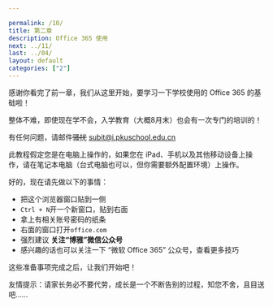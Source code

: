 ```yaml
---

permalink: /10/
title: 第二章
description: Office 365 使用
next: ../11/
last: ../04/
layout: default
categories: ["2"]
---
```


感谢你看完了前一章，我们从这里开始，要学习一下学校使用的 Office 365 的基础啦！

整体不难，即使现在学不会，入学教育（大概8月末）也会有一次专门的培训的！

有任何问题，请邮件~~骚扰~~ <subit@i.pkuschool.edu.cn>

此教程假定您是在电脑上操作的，如果您在 iPad、手机以及其他移动设备上操作，请在笔记本电脑（台式电脑也可以，但你需要额外配置环境）上操作。

好的，现在请先做以下的事情：

- 把这个浏览器窗口贴到一侧
- ```Ctrl + N```开一个新窗口，贴到右面
- 拿上有相关账号密码的纸条
- 右面的窗口打开```office.com```
- 强烈建议 **关注“博雅”微信公众号**
- 感兴趣的话也可以关注一下 “微软 Office 365” 公众号，查看更多技巧

这些准备事项完成之后，让我们开始吧！

友情提示：请家长务必不要代劳，成长是一个不断告别的过程，知您不舍，且目送吧……
